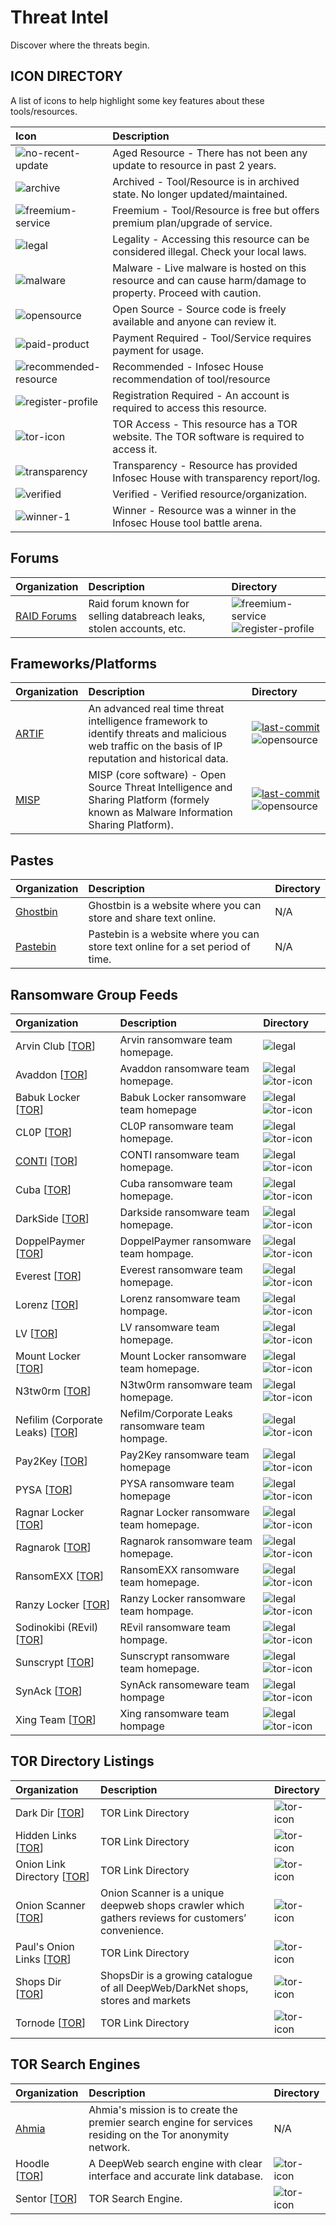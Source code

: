 # Threat Intel

Discover where the threats begin.

## ICON DIRECTORY

A list of icons to help highlight some key features about these tools/resources.

| Icon | Description |
| :--- | :--- |
| ![no-recent-update](https://raw.githubusercontent.com/InfosecHouse/InfosecHouse/main/icons/no-recent-update.png) | Aged Resource - There has not been any update to resource in past 2 years. |
| ![archive](https://raw.githubusercontent.com/InfosecHouse/InfosecHouse/main/icons/archive.png) | Archived - Tool/Resource is in archived state. No longer updated/maintained. |
| ![freemium-service](https://raw.githubusercontent.com/InfosecHouse/InfosecHouse/main/icons/freemium-service.png) | Freemium - Tool/Resource is free but offers premium plan/upgrade of service. |
| ![legal](https://raw.githubusercontent.com/InfosecHouse/InfosecHouse/main/icons/legal.png) | Legality - Accessing this resource can be considered illegal. Check your local laws. |
| ![malware](https://raw.githubusercontent.com/InfosecHouse/InfosecHouse/main/icons/malware.png) | Malware - Live malware is hosted on this resource and can cause harm/damage to property. Proceed with caution. |
| ![opensource](https://raw.githubusercontent.com/InfosecHouse/InfosecHouse/main/icons/opensource.png) | Open Source - Source code is freely available and anyone can review it. |
| ![paid-product](https://raw.githubusercontent.com/InfosecHouse/InfosecHouse/main/icons/paid-product.png) | Payment Required - Tool/Service requires payment for usage. |
| ![recommended-resource](https://raw.githubusercontent.com/InfosecHouse/InfosecHouse/main/icons/recommended-resource.png) | Recommended - Infosec House recommendation of tool/resource |
| ![register-profile](https://raw.githubusercontent.com/InfosecHouse/InfosecHouse/main/icons/register-profile.png) | Registration Required - An account is required to access this resource. |
| ![tor-icon](https://raw.githubusercontent.com/InfosecHouse/InfosecHouse/main/icons/tor-icon.png) | TOR Access - This resource has a TOR website. The TOR software is required to access it. |
| ![transparency](https://raw.githubusercontent.com/InfosecHouse/InfosecHouse/main/icons/transparency.png) | Transparency - Resource has provided Infosec House with transparency report/log. |
| ![verified](https://raw.githubusercontent.com/InfosecHouse/InfosecHouse/main/icons/verified.png) | Verified - Verified resource/organization. |
| ![winner-1](https://raw.githubusercontent.com/InfosecHouse/InfosecHouse/main/icons/winner.png) | Winner - Resource was a winner in the Infosec House tool battle arena. |

## Forums

| Organization | Description | Directory |
| :--- | :--- | :--- |
| [RAID Forums](https://raidforums.com/Forum-Leaks-Market) | Raid forum known for selling databreach leaks, stolen accounts, etc. | ![freemium-service](https://raw.githubusercontent.com/InfosecHouse/InfosecHouse/main/icons/freemium-service.png) ![register-profile](https://raw.githubusercontent.com/InfosecHouse/InfosecHouse/main/icons/register-profile.png) |

## Frameworks/Platforms

| Organization | Description | Directory |
| :--- | :--- | :--- |
| [ARTIF](https://github.com/CRED-CLUB/ARTIF) | An advanced real time threat intelligence framework to identify threats and malicious web traffic on the basis of IP reputation and historical data. | [![last-commit](https://badgen.net/github/last-commit/CRED-CLUB/ARTIF)](https://badgen.net/github/last-commit/CRED-CLUB/ARTIF) ![opensource](https://raw.githubusercontent.com/InfosecHouse/InfosecHouse/main/icons/opensource.png) |
| [MISP](https://github.com/MISP/MISP) | MISP \(core software\) - Open Source Threat Intelligence and Sharing Platform \(formely known as Malware Information Sharing Platform\). | [![last-commit](https://badgen.net/github/last-commit/MISP/MISP)](https://badgen.net/github/last-commit/MISP/MISP) ![opensource](https://raw.githubusercontent.com/InfosecHouse/InfosecHouse/main/icons/opensource.png) |

## Pastes

| Organization | Description | Directory |
| :--- | :--- | :--- |
| [Ghostbin](https://ghostbin.com/) | Ghostbin is a website where you can store and share text online. | N/A |
| [Pastebin](https://pastebin.com/) | Pastebin is a website where you can store text online for a set period of time. | N/A |

## Ransomware Group Feeds

| Organization | Description | Directory |
| :--- | :--- | :--- |
| Arvin Club \[[TOR](http://3kp6j22pz3zkv76yutctosa6djpj4yib2icvdqxucdaxxedumhqicpad.onion/)\] | Arvin ransomware team homepage. | ![legal](https://raw.githubusercontent.com/InfosecHouse/InfosecHouse/main/icons/legal.png) |
| Avaddon \[[TOR](http://avaddongun7rngel.onion)\] | Avaddon ransomware team homepage. | ![legal](https://raw.githubusercontent.com/InfosecHouse/InfosecHouse/main/icons/legal.png) ![tor-icon](https://raw.githubusercontent.com/InfosecHouse/InfosecHouse/main/icons/tor-icon.png) |
| Babuk Locker \[[TOR](http://wavbeudogz6byhnardd2lkp2jafims3j7tj6k6qnywchn2csngvtffqd.onion/)\] | Babuk Locker ransomware team homepage | ![legal](https://raw.githubusercontent.com/InfosecHouse/InfosecHouse/main/icons/legal.png) ![tor-icon](https://raw.githubusercontent.com/InfosecHouse/InfosecHouse/main/icons/tor-icon.png) |
| CL0P \[[TOR](http://ekbgzchl6x2ias37.onion/)\] | CL0P ransomware team homepage. | ![legal](https://raw.githubusercontent.com/InfosecHouse/InfosecHouse/main/icons/legal.png) ![tor-icon](https://raw.githubusercontent.com/InfosecHouse/InfosecHouse/main/icons/tor-icon.png) |
| [CONTI](https://continews.icu/) \[[TOR](http://continewsnv5otx5kaoje7krkto2qbu3gtqef22mnr7eaxw3y6ncz3ad.onion)\] | CONTI ransomware team homepage. | ![legal](https://raw.githubusercontent.com/InfosecHouse/InfosecHouse/main/icons/legal.png) ![tor-icon](https://raw.githubusercontent.com/InfosecHouse/InfosecHouse/main/icons/tor-icon.png) |
| Cuba \[[TOR](http://cuba4mp6ximo2zlo.onion/)\] | Cuba ransomware team homepage. | ![legal](https://raw.githubusercontent.com/InfosecHouse/InfosecHouse/main/icons/legal.png) ![tor-icon](https://raw.githubusercontent.com/InfosecHouse/InfosecHouse/main/icons/tor-icon.png) |
| DarkSide \[[TOR](http://darksidc3iux462n6yunevoag52ntvwp6wulaz3zirkmh4cnz6hhj7id.onion/)\] | Darkside ransomware team homepage. | ![legal](https://raw.githubusercontent.com/InfosecHouse/InfosecHouse/main/icons/legal.png) ![tor-icon](https://raw.githubusercontent.com/InfosecHouse/InfosecHouse/main/icons/tor-icon.png) |
| DoppelPaymer \[[TOR](http://hpoo4dosa3x4ognfxpqcrjwnsigvslm7kv6hvmhh2yqczaxy3j6qnwad.onion/)\] | DoppelPaymer ransomware team hompage. | ![legal](https://raw.githubusercontent.com/InfosecHouse/InfosecHouse/main/icons/legal.png) ![tor-icon](https://raw.githubusercontent.com/InfosecHouse/InfosecHouse/main/icons/tor-icon.png) |
| Everest \[[TOR](http://ransomocmou6mnbquqz44ewosbkjk3o5qjsl3orawojexfook2j7esad.onion/)\] | Everest ransomware team homepage. | ![legal](https://raw.githubusercontent.com/InfosecHouse/InfosecHouse/main/icons/legal.png) ![tor-icon](https://raw.githubusercontent.com/InfosecHouse/InfosecHouse/main/icons/tor-icon.png) |
| Lorenz \[[TOR](http://lorenzmlwpzgxq736jzseuterytjueszsvznuibanxomlpkyxk6ksoyd.onion/)\] | Lorenz ransomware team hompage. | ![legal](https://raw.githubusercontent.com/InfosecHouse/InfosecHouse/main/icons/legal.png) ![tor-icon](https://raw.githubusercontent.com/InfosecHouse/InfosecHouse/main/icons/tor-icon.png) |
| LV \[[TOR](http://rbvuetuneohce3ouxjlbxtimyyxokb4btncxjbo44fbgxqy7tskinwad.onion/)\] | LV ransomware team homepage. | ![legal](https://raw.githubusercontent.com/InfosecHouse/InfosecHouse/main/icons/legal.png) ![tor-icon](https://raw.githubusercontent.com/InfosecHouse/InfosecHouse/main/icons/tor-icon.png) |
| Mount Locker \[[TOR](http://mountnewsokhwilx.onion)\] | Mount Locker ransomware team homepage. | ![legal](https://raw.githubusercontent.com/InfosecHouse/InfosecHouse/main/icons/legal.png) ![tor-icon](https://raw.githubusercontent.com/InfosecHouse/InfosecHouse/main/icons/tor-icon.png) |
| N3tw0rm \[[TOR](http://n3twormruynhn3oetmxvasum2miix2jgg56xskdoyihra4wthvlgyeyd.onion/)\] | N3tw0rm ransomware team homepage. | ![legal](https://raw.githubusercontent.com/InfosecHouse/InfosecHouse/main/icons/legal.png) ![tor-icon](https://raw.githubusercontent.com/InfosecHouse/InfosecHouse/main/icons/tor-icon.png) |
| Nefilim \(Corporate Leaks\) \[[TOR](http://edteebo2w2bvwewbjb5wgwxksuwqutbg3lk34ln7jpf3obhy4cvkbuqd.onion/)\] | Nefilm/Corporate Leaks ransomware team hompage. | ![legal](https://raw.githubusercontent.com/InfosecHouse/InfosecHouse/main/icons/legal.png) ![tor-icon](https://raw.githubusercontent.com/InfosecHouse/InfosecHouse/main/icons/tor-icon.png) |
| Pay2Key \[[TOR](http://pay2key2zkg7arp3kv3cuugdaqwuesifnbofun4j6yjdw5ry7zw2asid.onion/)\] | Pay2Key ransomware team homepage | ![legal](https://raw.githubusercontent.com/InfosecHouse/InfosecHouse/main/icons/legal.png) ![tor-icon](https://raw.githubusercontent.com/InfosecHouse/InfosecHouse/main/icons/tor-icon.png) |
| PYSA \[[TOR](http://pysa2bitc5ldeyfak4seeruqymqs4sj5wt5qkcq7aoyg4h2acqieywad.onion/)\] | PYSA ransomware team homepage | ![legal](https://raw.githubusercontent.com/InfosecHouse/InfosecHouse/main/icons/legal.png) ![tor-icon](https://raw.githubusercontent.com/InfosecHouse/InfosecHouse/main/icons/tor-icon.png) |
| Ragnar Locker \[[TOR](http://p6o7m73ujalhgkiv.onion/)\] | Ragnar Locker ransomware team homepage. | ![legal](https://raw.githubusercontent.com/InfosecHouse/InfosecHouse/main/icons/legal.png) ![tor-icon](https://raw.githubusercontent.com/InfosecHouse/InfosecHouse/main/icons/tor-icon.png) |
| Ragnarok \[[TOR](http://wobpitin77vdsdiswr43duntv6eqw4rvphedutpaxycjdie6gg3binad.onion/)\] | Ragnarok ransomware team homepage. | ![legal](https://raw.githubusercontent.com/InfosecHouse/InfosecHouse/main/icons/legal.png) ![tor-icon](https://raw.githubusercontent.com/InfosecHouse/InfosecHouse/main/icons/tor-icon.png) |
| RansomEXX \[[TOR](http://rnsm777cdsjrsdlbs4v5qoeppu3px6sb2igmh53jzrx7ipcrbjz5b2ad.onion/)\] | RansomEXX ransomware team homepage. | ![legal](https://raw.githubusercontent.com/InfosecHouse/InfosecHouse/main/icons/legal.png) ![tor-icon](https://raw.githubusercontent.com/InfosecHouse/InfosecHouse/main/icons/tor-icon.png) |
| Ranzy Locker \[[TOR](http://37rckgo66iydpvgpwve7b2el5q2zhjw4tv4lmyewufnpx4lhkekxkoqd.onion/)\] | Ranzy Locker ransomware team hompage. | ![legal](https://raw.githubusercontent.com/InfosecHouse/InfosecHouse/main/icons/legal.png) ![tor-icon](https://raw.githubusercontent.com/InfosecHouse/InfosecHouse/main/icons/tor-icon.png) |
| Sodinokibi \(REvil\) \[[TOR](http://dnpscnbaix6nkwvystl3yxglz7nteicqrou3t75tpcc5532cztc46qyd.onion)\] | REvil ransomware team hompage. | ![legal](https://raw.githubusercontent.com/InfosecHouse/InfosecHouse/main/icons/legal.png) ![tor-icon](https://raw.githubusercontent.com/InfosecHouse/InfosecHouse/main/icons/tor-icon.png) |
| Sunscrypt \[[TOR](http://nbzzb6sa6xuura2z.onion/)\] | Sunscrypt ransomware team homepage. | ![legal](https://raw.githubusercontent.com/InfosecHouse/InfosecHouse/main/icons/legal.png) ![tor-icon](https://raw.githubusercontent.com/InfosecHouse/InfosecHouse/main/icons/tor-icon.png) |
| SynAck \[[TOR](http://xqkz2rmrqkeqf6sjbrb47jfwnqxcd4o2zvaxxzrpbh2piknms37rw2ad.onion/index.html)\] | SynAck ransomeware team hompage | ![legal](https://raw.githubusercontent.com/InfosecHouse/InfosecHouse/main/icons/legal.png) ![tor-icon](https://raw.githubusercontent.com/InfosecHouse/InfosecHouse/main/icons/tor-icon.png) |
| Xing Team \[[TOR](http://xingnewj6m4qytljhfwemngm7r7rogrindbq7wrfeepejgxc3bwci7qd.onion/)\] | Xing ransomware team hompage | ![legal](https://raw.githubusercontent.com/InfosecHouse/InfosecHouse/main/icons/legal.png) ![tor-icon](https://raw.githubusercontent.com/InfosecHouse/InfosecHouse/main/icons/tor-icon.png) |

## TOR Directory Listings

| Organization | Description | Directory |
| :--- | :--- | :--- |
| Dark Dir \[[TOR](http://l7vh56hxm3t4tzy75nxzducszppgi45fyx2wy6chujxb2rhy7o5r62ad.onion)\] | TOR Link Directory | ![tor-icon](https://raw.githubusercontent.com/InfosecHouse/InfosecHouse/main/icons/tor-icon.png) |
| Hidden Links \[[TOR](http://wclekwrf2aclunlmuikf2bopusjfv66jlhwtgbiycy5nw524r6ngioid.onion/)\] | TOR Link Directory | ![tor-icon](https://raw.githubusercontent.com/InfosecHouse/InfosecHouse/main/icons/tor-icon.png) |
| Onion Link Directory \[[TOR](http://torlinkszegvxqb6.onion/)\] | TOR Link Directory | ![tor-icon](https://raw.githubusercontent.com/InfosecHouse/InfosecHouse/main/icons/tor-icon.png) |
| Onion Scanner \[[TOR](http://4r4zaei5qa7qq5ha.onion/)\] | Onion Scanner is a unique deepweb shops crawler which gathers reviews for customers’ convenience. | ![tor-icon](https://raw.githubusercontent.com/InfosecHouse/InfosecHouse/main/icons/tor-icon.png) |
| Paul's Onion Links \[[TOR](http://paullzqj3ntil7vyar3gxeks7bz5haiteeehz5vdk5fadvtto7q7liid.onion/)\] | TOR Link Directory | ![tor-icon](https://raw.githubusercontent.com/InfosecHouse/InfosecHouse/main/icons/tor-icon.png) |
| Shops Dir \[[TOR](http://vxmua4uvg7vp5ssnvx5gexrr2nxso3wwvjwagdub67vcombj4kf4i4qd.onion/)\] | ShopsDir is a growing catalogue of all DeepWeb/DarkNet shops, stores and markets | ![tor-icon](https://raw.githubusercontent.com/InfosecHouse/InfosecHouse/main/icons/tor-icon.png) |
| Tornode \[[TOR](http://e6wzjohnxejirqa2sgridvymv2jxhrqdfuyxvoxp3xpqh7kr4kbwpwad.onion/)\] | TOR Link Directory | ![tor-icon](https://raw.githubusercontent.com/InfosecHouse/InfosecHouse/main/icons/tor-icon.png) |

## TOR Search Engines

| Organization | Description | Directory |
| :--- | :--- | :--- |
| [Ahmia](https://ahmia.fi/) | Ahmia's mission is to create the premier search engine for services residing on the Tor anonymity network. | N/A |
| Hoodle \[[TOR](http://nr2dvqdot7yw6b5poyjb7tzot7fjrrweb2fhugvytbbio7ijkrvicuid.onion)\] | A DeepWeb search engine with clear interface and accurate link database. | ![tor-icon](https://raw.githubusercontent.com/InfosecHouse/InfosecHouse/main/icons/tor-icon.png) |
| Sentor \[[TOR](http://e27slbec2ykiyo26gfuovaehuzsydffbit5nlxid53kigw3pvz6uosqd.onion/index.php)\] | TOR Search Engine. | ![tor-icon](https://raw.githubusercontent.com/InfosecHouse/InfosecHouse/main/icons/tor-icon.png) |

